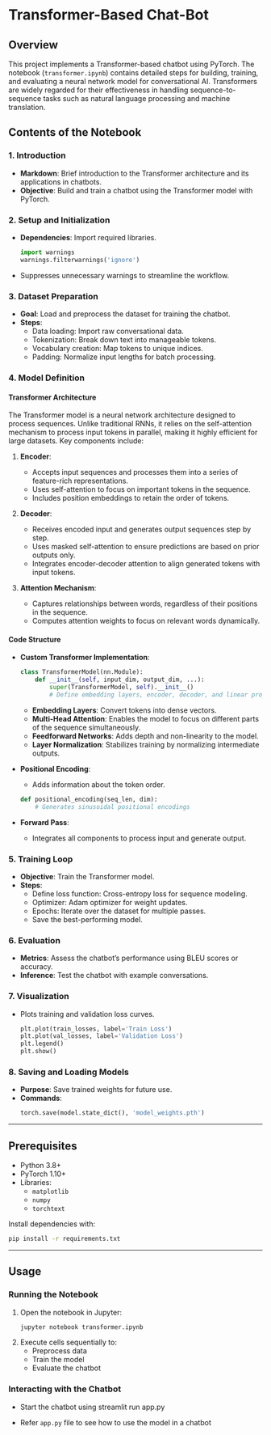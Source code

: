 # Transformer-Based Chat-Bot

## Overview
This project implements a Transformer-based chatbot using PyTorch. The notebook (`transformer.ipynb`) contains detailed steps for building, training, and evaluating a neural network model for conversational AI. Transformers are widely regarded for their effectiveness in handling sequence-to-sequence tasks such as natural language processing and machine translation.


## Contents of the Notebook

### 1. **Introduction**
- **Markdown**: Brief introduction to the Transformer architecture and its applications in chatbots.
- **Objective**: Build and train a chatbot using the Transformer model with PyTorch.

### 2. **Setup and Initialization**
- **Dependencies**: Import required libraries.
  ```python
  import warnings
  warnings.filterwarnings('ignore')
  ```
- Suppresses unnecessary warnings to streamline the workflow.

### 3. **Dataset Preparation**
- **Goal**: Load and preprocess the dataset for training the chatbot.
- **Steps**:
    - Data loading: Import raw conversational data.
    - Tokenization: Break down text into manageable tokens.
    - Vocabulary creation: Map tokens to unique indices.
    - Padding: Normalize input lengths for batch processing.

### 4. **Model Definition**
#### Transformer Architecture
The Transformer model is a neural network architecture designed to process sequences. Unlike traditional RNNs, it relies on the self-attention mechanism to process input tokens in parallel, making it highly efficient for large datasets. Key components include:

1. **Encoder**:
    - Accepts input sequences and processes them into a series of feature-rich representations.
    - Uses self-attention to focus on important tokens in the sequence.
    - Includes position embeddings to retain the order of tokens.

2. **Decoder**:
    - Receives encoded input and generates output sequences step by step.
    - Uses masked self-attention to ensure predictions are based on prior outputs only.
    - Integrates encoder-decoder attention to align generated tokens with input tokens.

3. **Attention Mechanism**:
    - Captures relationships between words, regardless of their positions in the sequence.
    - Computes attention weights to focus on relevant words dynamically.

#### Code Structure
- **Custom Transformer Implementation**:
  ```python
  class TransformerModel(nn.Module):
      def __init__(self, input_dim, output_dim, ...):
          super(TransformerModel, self).__init__()
          # Define embedding layers, encoder, decoder, and linear projections
  ```
    - **Embedding Layers**: Convert tokens into dense vectors.
    - **Multi-Head Attention**: Enables the model to focus on different parts of the sequence simultaneously.
    - **Feedforward Networks**: Adds depth and non-linearity to the model.
    - **Layer Normalization**: Stabilizes training by normalizing intermediate outputs.

- **Positional Encoding**:
    - Adds information about the token order.
  ```python
  def positional_encoding(seq_len, dim):
      # Generates sinusoidal positional encodings
  ```

- **Forward Pass**:
    - Integrates all components to process input and generate output.

### 5. **Training Loop**
- **Objective**: Train the Transformer model.
- **Steps**:
    - Define loss function: Cross-entropy loss for sequence modeling.
    - Optimizer: Adam optimizer for weight updates.
    - Epochs: Iterate over the dataset for multiple passes.
    - Save the best-performing model.

### 6. **Evaluation**
- **Metrics**: Assess the chatbot’s performance using BLEU scores or accuracy.
- **Inference**: Test the chatbot with example conversations.

### 7. **Visualization**
- Plots training and validation loss curves.
  ```python
  plt.plot(train_losses, label='Train Loss')
  plt.plot(val_losses, label='Validation Loss')
  plt.legend()
  plt.show()
  ```

### 8. **Saving and Loading Models**
- **Purpose**: Save trained weights for future use.
- **Commands**:
  ```python
  torch.save(model.state_dict(), 'model_weights.pth')
  ```

---

## Prerequisites
- Python 3.8+
- PyTorch 1.10+
- Libraries:
    - `matplotlib`
    - `numpy`
    - `torchtext`

Install dependencies with:
```bash
pip install -r requirements.txt
```

---

## Usage

### Running the Notebook
1. Open the notebook in Jupyter:
   ```bash
   jupyter notebook transformer.ipynb
   ```
2. Execute cells sequentially to:
    - Preprocess data
    - Train the model
    - Evaluate the chatbot

### Interacting with the Chatbot
- Start the chatbot using streamlit run app.py

- Refer `app.py` file to see how to use the model in a chatbot
  

